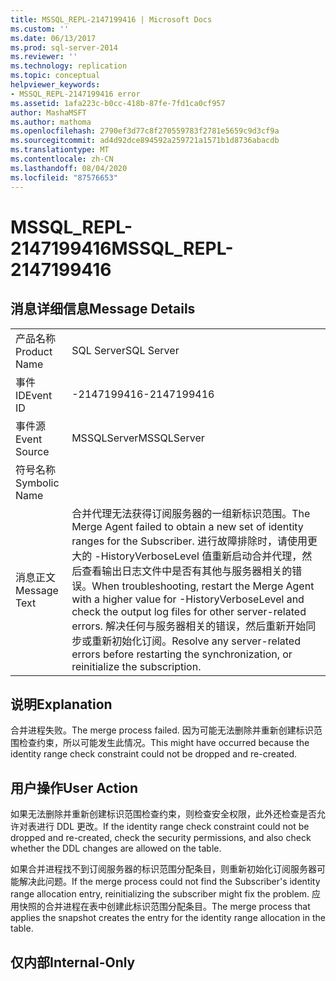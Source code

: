 ```yaml
---
title: MSSQL_REPL-2147199416 | Microsoft Docs
ms.custom: ''
ms.date: 06/13/2017
ms.prod: sql-server-2014
ms.reviewer: ''
ms.technology: replication
ms.topic: conceptual
helpviewer_keywords:
- MSSQL_REPL-2147199416 error
ms.assetid: 1afa223c-b0cc-418b-87fe-7fd1ca0cf957
author: MashaMSFT
ms.author: mathoma
ms.openlocfilehash: 2790ef3d77c8f270559783f2781e5659c9d3cf9a
ms.sourcegitcommit: ad4d92dce894592a259721a1571b1d8736abacdb
ms.translationtype: MT
ms.contentlocale: zh-CN
ms.lasthandoff: 08/04/2020
ms.locfileid: "87576653"
---
```

# <a name="mssql_repl-2147199416"></a><span data-ttu-id="aec6a-102">MSSQL_REPL-2147199416</span><span class="sxs-lookup"><span data-stu-id="aec6a-102">MSSQL_REPL-2147199416</span></span>
    
## <a name="message-details"></a><span data-ttu-id="aec6a-103">消息详细信息</span><span class="sxs-lookup"><span data-stu-id="aec6a-103">Message Details</span></span>  
  
|||  
|-|-|  
|<span data-ttu-id="aec6a-104">产品名称</span><span class="sxs-lookup"><span data-stu-id="aec6a-104">Product Name</span></span>|<span data-ttu-id="aec6a-105">SQL Server</span><span class="sxs-lookup"><span data-stu-id="aec6a-105">SQL Server</span></span>|  
|<span data-ttu-id="aec6a-106">事件 ID</span><span class="sxs-lookup"><span data-stu-id="aec6a-106">Event ID</span></span>|<span data-ttu-id="aec6a-107">-2147199416</span><span class="sxs-lookup"><span data-stu-id="aec6a-107">-2147199416</span></span>|  
|<span data-ttu-id="aec6a-108">事件源</span><span class="sxs-lookup"><span data-stu-id="aec6a-108">Event Source</span></span>|<span data-ttu-id="aec6a-109">MSSQLServer</span><span class="sxs-lookup"><span data-stu-id="aec6a-109">MSSQLServer</span></span>|  
|<span data-ttu-id="aec6a-110">符号名称</span><span class="sxs-lookup"><span data-stu-id="aec6a-110">Symbolic Name</span></span>||  
|<span data-ttu-id="aec6a-111">消息正文</span><span class="sxs-lookup"><span data-stu-id="aec6a-111">Message Text</span></span>|<span data-ttu-id="aec6a-112">合并代理无法获得订阅服务器的一组新标识范围。</span><span class="sxs-lookup"><span data-stu-id="aec6a-112">The Merge Agent failed to obtain a new set of identity ranges for the Subscriber.</span></span> <span data-ttu-id="aec6a-113">进行故障排除时，请使用更大的 -HistoryVerboseLevel 值重新启动合并代理，然后查看输出日志文件中是否有其他与服务器相关的错误。</span><span class="sxs-lookup"><span data-stu-id="aec6a-113">When troubleshooting, restart the Merge Agent with a higher value for -HistoryVerboseLevel and check the output log files for other server-related errors.</span></span> <span data-ttu-id="aec6a-114">解决任何与服务器相关的错误，然后重新开始同步或重新初始化订阅。</span><span class="sxs-lookup"><span data-stu-id="aec6a-114">Resolve any server-related errors before restarting the synchronization, or reinitialize the subscription.</span></span>|  
  
## <a name="explanation"></a><span data-ttu-id="aec6a-115">说明</span><span class="sxs-lookup"><span data-stu-id="aec6a-115">Explanation</span></span>  
 <span data-ttu-id="aec6a-116">合并进程失败。</span><span class="sxs-lookup"><span data-stu-id="aec6a-116">The merge process failed.</span></span> <span data-ttu-id="aec6a-117">因为可能无法删除并重新创建标识范围检查约束，所以可能发生此情况。</span><span class="sxs-lookup"><span data-stu-id="aec6a-117">This might have occurred because the identity range check constraint could not be dropped and re-created.</span></span>  
  
## <a name="user-action"></a><span data-ttu-id="aec6a-118">用户操作</span><span class="sxs-lookup"><span data-stu-id="aec6a-118">User Action</span></span>  
 <span data-ttu-id="aec6a-119">如果无法删除并重新创建标识范围检查约束，则检查安全权限，此外还检查是否允许对表进行 DDL 更改。</span><span class="sxs-lookup"><span data-stu-id="aec6a-119">If the identity range check constraint could not be dropped and re-created, check the security permissions, and also check whether the DDL changes are allowed on the table.</span></span>  
  
 <span data-ttu-id="aec6a-120">如果合并进程找不到订阅服务器的标识范围分配条目，则重新初始化订阅服务器可能解决此问题。</span><span class="sxs-lookup"><span data-stu-id="aec6a-120">If the merge process could not find the Subscriber's identity range allocation entry, reinitializing the subscriber might fix the problem.</span></span> <span data-ttu-id="aec6a-121">应用快照的合并进程在表中创建此标识范围分配条目。</span><span class="sxs-lookup"><span data-stu-id="aec6a-121">The merge process that applies the snapshot creates the entry for the identity range allocation in the table.</span></span>  
  
## <a name="internal-only"></a><span data-ttu-id="aec6a-122">仅内部</span><span class="sxs-lookup"><span data-stu-id="aec6a-122">Internal-Only</span></span>  
  
